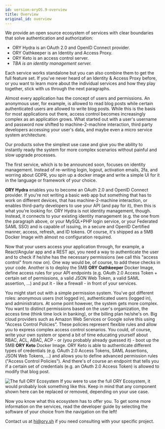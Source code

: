 ```yaml
---
id: version-oryOS.9-overview
title: Overview
original_id: overview
---
```


We provide an open source ecosystem of services with clear boundaries that solve authentication and authorization:

- ORY Hydra is an OAuth 2.0 and OpenID Connect provider.
- ORY Oathkeeper is an Identity and Access Proxy.
- ORY Keto is an access control server.
- *TBA is an identity management server.*

Each service works standalone but you can also combine them to get the full feature set. If you've never heard of an Identity & Access Proxy
before, or you want to learn more about the individual services and how they play together, stick with us through the
next paragraphs.

Almost every application has the concept of users and permissions. An anonymous user, for example, is allowed to
read blog posts while certain authenticated users are allowed to write blog posts. While this is the basis for most
applications out there, access control becomes increasingly complex as an application grows. What started out with
a user's username and password now shifted to machine-2-machine interaction, third party developers accessing your
user's data, and maybe even a micro service system architecture.

Our products solve the simplest use case and give you the ability to instantly ready the system for more complex scenarios without
painful and slow upgrade processes.

The first service, which is to be announced soon, focuses on identity management. Instead of re-writing login, logout,
activation emails, 2fa, and worring about GDPR, you spin up a docker image and write a simple UI for it in the language
or framework of your choice.

**ORY Hydra** enables you to become an OAuth 2.0 and OpenID Connect provider. If you're not writing a basic web app but something
that has to work on different devices, that has machine-2-machine interaction, or enables third-party developers to use
your API (and pay for it), then this is what you're looking for. ORY Hydra is not identity management, though. Instead,
it connects to your existing identity management (e.g. the one from the paragraph above, or your MySQL+PHP login service,
or your Federated SAML SSO) and is capable of issuing, in a secure and OpenID Certified manner, access, refresh, and ID tokens.
Of course, it's shipped as a 5MB Docker Image with almost no configuration required.

Now that your users access your application through, for example, a React/Angular app and a REST api, you need a way
to authenticate the user and to check if he/she has the necessary permissions (we call this "access control" from now on).
One way would be, of course, to add these checks in your code. Another is to deploy the 5MB **ORY Oathkeeper** Docker Image,
define access rules for your API endpoints (e.g. OAuth 2.0 Access Token + certain set of permissions, a valid JSON Web Token,
a valid SAML assertion, ...) and put it - like a firewall - in front of your services.

You might start out with a simple permission system. You've got different roles: anonymous users (not logged in),
authenticated users (logged in), and administrators. At some point however, the system gets more complex. You want
to distinct permissions based on the user's organization, the access time (think time lock in banking), or the billing
plan he/she's on. Big cloud providers such as Amazon Web Services or Google solve this using "Access Control Policies".
These policies represent flexible rules and allow you to express complex access control scenarios. You could, of course,
write your own system or spend a bit of time educating yourself about RBAC, ACL, ABAC, ACP - or (you probably already guessed it) -
boot up the 5MB **ORY Keto** Docker Image. ORY Keto is able to authenticate different types of credentials (e.g. OAuth 2.0 Access
Tokens, SAML Assertions, JSON Web Tokens, ...) and allows you to define advanced permission rules ("Access Control Policies").
And there's of course an endpoint that tells you if a certain set of credentials (e.g. an OAuth 2.0 Access Token) is allowed
to modify that blog post.

![The full ORY Ecosystem](../../images/docs/ecosystem/ory-ecosystem.png)
If you were to use the full ORY Ecosystem, it would probably look something like this. Keep in mind that any component
shown here can be replaced or removed, depending on your use case.

Now you know what this ecosystem has to offer you. To get some more information on the services, read the developer guide by
selecting the software of your choice from the navigation on the left!

Contact us at [hi@ory.sh](mailto:hi@ory.sh) if you need consulting with your specific project.
